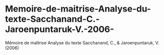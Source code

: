 # Memoire-de-maitrise-Analyse-du-texte-Sacchanand-C.-Jaroenpuntaruk-V.-2006-
Mémoire de maîtrise Analyse du texte Sacchanand, C., &amp; Jaroenpuntaruk, V. (2006)
